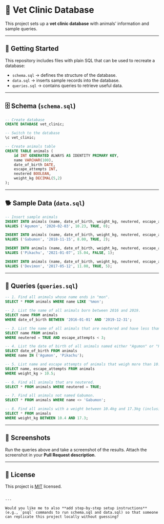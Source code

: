 # 🐾 Vet Clinic Database

This project sets up a **vet clinic database** with animals’ information and sample queries.

---

## 📖 Getting Started

This repository includes files with plain SQL that can be used to recreate a database:

- `schema.sql` → defines the structure of the database.  
- `data.sql` → inserts sample records into the database.  
- `queries.sql` → contains queries to retrieve useful data.  

---

## 🗄️ Schema (`schema.sql`)

```sql
-- Create database
CREATE DATABASE vet_clinic;

-- Switch to the database
\c vet_clinic;

-- Create animals table
CREATE TABLE animals (
    id INT GENERATED ALWAYS AS IDENTITY PRIMARY KEY,
    name VARCHAR(100),
    date_of_birth DATE,
    escape_attempts INT,
    neutered BOOLEAN,
    weight_kg DECIMAL(5,2)
);
````

---

## 🐕 Sample Data (`data.sql`)

```sql
-- Insert sample animals
INSERT INTO animals (name, date_of_birth, weight_kg, neutered, escape_attempts)
VALUES ('Agumon', '2020-02-03', 10.23, TRUE, 0);

INSERT INTO animals (name, date_of_birth, weight_kg, neutered, escape_attempts)
VALUES ('Gabumon', '2018-11-15', 8.00, TRUE, 2);

INSERT INTO animals (name, date_of_birth, weight_kg, neutered, escape_attempts)
VALUES ('Pikachu', '2021-01-07', 15.04, FALSE, 1);

INSERT INTO animals (name, date_of_birth, weight_kg, neutered, escape_attempts)
VALUES ('Devimon', '2017-05-12', 11.00, TRUE, 5);
```

---

## 🔎 Queries (`queries.sql`)

```sql
-- 1. Find all animals whose name ends in "mon".
SELECT * FROM animals WHERE name LIKE '%mon';

-- 2. List the name of all animals born between 2016 and 2019.
SELECT name FROM animals 
WHERE date_of_birth BETWEEN '2016-01-01' AND '2019-12-31';

-- 3. List the name of all animals that are neutered and have less than 3 escape attempts.
SELECT name FROM animals 
WHERE neutered = TRUE AND escape_attempts < 3;

-- 4. List the date of birth of all animals named either "Agumon" or "Pikachu".
SELECT date_of_birth FROM animals 
WHERE name IN ('Agumon', 'Pikachu');

-- 5. List name and escape attempts of animals that weigh more than 10.5kg.
SELECT name, escape_attempts FROM animals 
WHERE weight_kg > 10.5;

-- 6. Find all animals that are neutered.
SELECT * FROM animals WHERE neutered = TRUE;

-- 7. Find all animals not named Gabumon.
SELECT * FROM animals WHERE name <> 'Gabumon';

-- 8. Find all animals with a weight between 10.4kg and 17.3kg (inclusive).
SELECT * FROM animals 
WHERE weight_kg BETWEEN 10.4 AND 17.3;
```

---

## 📸 Screenshots

Run the queries above and take a screenshot of the results.
Attach the screenshot in your **Pull Request description**.

---

## 📝 License

This project is [MIT](./LICENSE) licensed.

```

---

Would you like me to also **add step-by-step setup instructions** (e.g., `psql` commands to run schema.sql and data.sql) so that someone can replicate this project locally without guessing?
```

